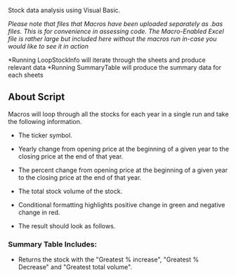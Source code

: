 Stock data analysis using Visual Basic.

*Please note that files that Macros have been uploaded separately as .bas files.
This is for convenience in assessing code. The Macro-Enabled Excel file is rather large
but included here without the macros run in-case you would like to see it in action*

*Running LoopStockInfo will iterate through the sheets and produce relevant data
*Running SummaryTable will produce the summary data for each sheets

## About Script

Macros will loop through all the stocks for each year in a single run and take the following information.

  * The ticker symbol.

  * Yearly change from opening price at the beginning of a given year to the closing price at the end of that year.

  * The percent change from opening price at the beginning of a given year to the closing price at the end of that year.

  * The total stock volume of the stock.

* Conditional formatting highlights positive change in green and negative change in red.

* The result should look as follows.

### Summary Table Includes:

* Returns the stock with the "Greatest % increase", "Greatest % Decrease" and "Greatest total volume".
